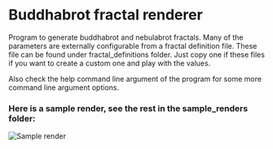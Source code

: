 # Buddhabrot fractal renderer
Program to generate buddhabrot and nebulabrot fractals.
Many of the parameters are externally configurable from a fractal definition file. These file can be found under fractal_definitions folder.
Just copy one if these files if you want to create a custom one and play with the values.

Also check the help command line argument of the program for some more command line argument options.

### Here is a sample render, see the rest in the sample_renders folder:
![Sample render](https://github.com/helospark/buddhabrot/blob/master/sample_renders/nebulabrot.png?raw=true)
